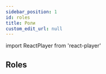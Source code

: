 ```yaml
---
sidebar_position: 1
id: roles
title: Роли
custom_edit_url: null
---
```

import ReactPlayer from 'react-player'

## Roles